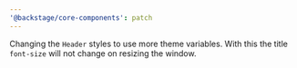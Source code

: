 ```yaml
---
'@backstage/core-components': patch
---
```


Changing the `Header` styles to use more theme variables. With this the title `font-size` will not change on resizing the window.
